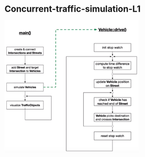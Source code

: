 # Concurrent-traffic-simulation-L1
![Image](https://github.com/wadeld123/Concurrent-traffic-simulation-L1/raw/master/Image.png)
